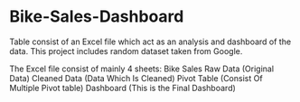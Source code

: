 # Bike-Sales-Dashboard
Table consist of an Excel file which act as an analysis and dashboard of the data.
This project includes random dataset taken from Google.

The Excel file consist of mainly 4 sheets:
Bike Sales Raw Data (Original Data)
Cleaned Data (Data Which Is Cleaned)
Pivot Table (Consist Of Multiple Pivot table)
Dashboard (This is the Final Dashboard)
